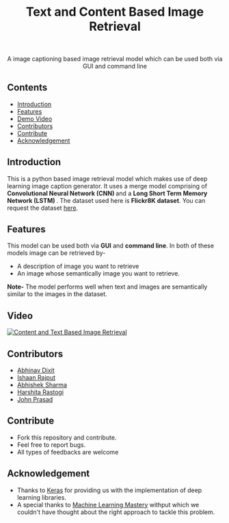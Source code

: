 <h1 align="center"> Text and Content Based Image Retrieval </h1> <br>
<p align="center">
  A image captioning based image retrieval model which can be used both via GUI and command line
</p>

## Contents

- [Introduction](#introduction)
- [Features](#features)
- [Demo Video](Video)
- [Contributors](#contributors)
- [Contribute](#contribute)
- [Acknowledgement](#acknowledgement)

## Introduction
This is a python based image retrieval model which makes use of deep learning image caption generator. It uses a merge model comprising of <b> Convolutional Neural Network (CNN) </b> and a <b> Long Short Term Memory Network (LSTM) </b>. The dataset used here is <b> Flickr8K dataset</b>. You can request the dataset [here](https://forms.illinois.edu/sec/1713398). 

## Features
This model can be used both via <b>GUI</b> and <b>command line</b>. In both of these models image can be retrieved by-
* A description of image you want to retrieve
* An image whose semantically image you want to retrieve.

<b>Note-</b> The model performs well when text and images are semantically similar to the images in the dataset.

## Video
[![Content and Text Based Image Retrieval](https://img.youtube.com/vi/WT5GZaArBpM/maxresdefault.jpg)](https://www.youtube.com/watch?v=WT5GZaArBpM&feature=youtu.be "Content and Text Based Image Retrieval")

## Contributors
<ul>
  <li> <a href="https://github.com/abhinav23dixit">Abhinav Dixit</a></li>
  <li> <a href="https://github.com/ishaan0710">Ishaan Rajput</a></li>
  <li> <a href="https://github.com/chang97">Abhishek Sharma</a></li>
  <li> <a href="https://github.com/">Harshita Rastogi</a></li>
  <li> <a href="https://github.com/john-10">John Prasad</a></li>
</ul>

## Contribute
* Fork this repository and contribute.
* Feel free to report bugs.
* All types of feedbacks are welcome

## Acknowledgement
* Thanks to [Keras](https://keras.io/) for providing us with the implementation of deep learning libraries.
* A special thanks to [Machine Learning Mastery](https://machinelearningmastery.com/) withput which we couldn't have thought about the right approach to tackle this problem.

